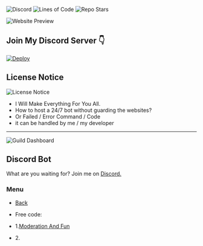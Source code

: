 

![Discord](https://img.shields.io/discord/236608364333891585?color=6ca294&amp;label=Support&amp;style=for-the-badge)
![Lines of Code](https://img.shields.io/tokei/lines/github/DBots-co/Website?color=6ca294&style=for-the-badge)
![Repo Stars](https://img.shields.io/github/stars/DBots-co/Website?color=6ca294&style=for-the-badge)

![Website Preview](https://cdn.discordapp.com/attachments/786045036571787307/788402933837856808/images.jpeg)
## Join My Discord Server 👇
[![Deploy](https://cdn.discordapp.com/attachments/786045036571787307/788403803455225916/images_1.png)](https://discord.gg/NZwwSUx8es)

## License Notice
![License Notice](https://encrypted-tbn0.gstatic.com/images?q=tbn:ANd9GcSHutbK_oJVsumOUHPzFaP-iIgeAVhHMMKrWA&usqp=CAU)
- I Will Make Everything For You All.
- How to host a 24/7 bot without guarding the websites?
- Or Failed / Error Command / Code
- it can be handled by me / my developer
---

![Guild Dashboard](https://i.ibb.co/2Sjght0/dbots.png)

## Discord Bot
What are you waiting for? Join me on [Discord.](https://discord.gg/NZwwSUx8es)

### Menu
- [Back](https://github.com/Failpfailp/Home/)
- Free code:
 
- 1.[Moderation And Fun](https://glitch.com/~fun-moderation-full-command)
- 2.[]()
